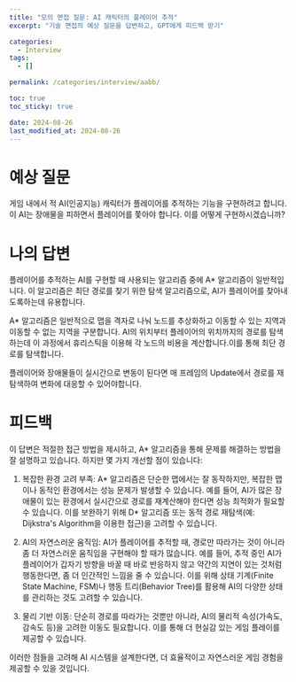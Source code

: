 ```yaml
---
title: "모의 면접 질문: AI 캐릭터의 플레이어 추적"
excerpt: "기술 면접의 예상 질문을 답변하고, GPT에게 피드백 받기"

categories:
  - Interview
tags:
  - []

permalink: /categories/interview/aabb/

toc: true
toc_sticky: true

date: 2024-08-26
last_modified_at: 2024-08-26
---
```


# 예상 질문
게임 내에서 적 AI(인공지능) 캐릭터가 플레이어를 추적하는 기능을 구현하려고 합니다. 이 AI는 장애물을 피하면서 플레이어를 쫓아야 합니다. 이를 어떻게 구현하시겠습니까?

# 나의 답변
플레이어를 추적하는 AI를 구현할 때 사용되는 알고리즘 중에 A* 알고리즘이 일반적입니다. 이 알고리즘은 최단 경로를 찾기 위한 탐색 알고리즘으로, AI가 플레이어를 찾아내도록하는데 유용합니다.

A* 알고리즘은 일반적으로 맵을 격자로 나눠 노드를 추상화하고 이동할 수 있는 지역과 이동할 수 없는 지역을 구분합니다. AI의 위치부터 플레이어의 위치까지의 경로를 탐색하는데 이 과정에서 휴리스틱을 이용해 각 노드의 비용을 계산합니다.이를 통해 최단 경로를 탐색합니다.

플레이어와 장애물들이 실시간으로 변동이 된다면 매 프레임의 Update에서 경로를 재 탐색하여 변화에 대응할 수 있어야합니다.

# 피드백
이 답변은 적절한 접근 방법을 제시하고, A* 알고리즘을 통해 문제를 해결하는 방법을 잘 설명하고 있습니다. 하지만 몇 가지 개선할 점이 있습니다:

1. 복잡한 환경 고려 부족:
A* 알고리즘은 단순한 맵에서는 잘 동작하지만, 복잡한 맵이나 동적인 환경에서는 성능 문제가 발생할 수 있습니다. 예를 들어, AI가 많은 장애물이 있는 환경에서 실시간으로 경로를 재계산해야 한다면 성능 최적화가 필요할 수 있습니다. 이를 보완하기 위해 D* 알고리즘 또는 동적 경로 재탐색(예: Dijkstra's Algorithm을 이용한 접근)을 고려할 수 있습니다.

2. AI의 자연스러운 움직임:
AI가 플레이어를 추적할 때, 경로만 따라가는 것이 아니라 좀 더 자연스러운 움직임을 구현해야 할 때가 많습니다. 예를 들어, 추적 중인 AI가 플레이어가 갑자기 방향을 바꿀 때 바로 반응하지 않고 약간의 지연이 있는 것처럼 행동한다면, 좀 더 인간적인 느낌을 줄 수 있습니다. 이를 위해 상태 기계(Finite State Machine, FSM)나 행동 트리(Behavior Tree)를 활용해 AI의 다양한 상태를 관리하는 것도 고려할 수 있습니다.

3. 물리 기반 이동:
단순히 경로를 따라가는 것뿐만 아니라, AI의 물리적 속성(가속도, 감속도 등)을 고려한 이동도 필요합니다. 이를 통해 더 현실감 있는 게임 플레이를 제공할 수 있습니다.

이러한 점들을 고려해 AI 시스템을 설계한다면, 더 효율적이고 자연스러운 게임 경험을 제공할 수 있을 것입니다.